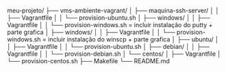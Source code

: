 meu-projeto/
├── vms-ambiente-vagrant/
│   ├── maquina-ssh-server/
│   │   ├── Vagrantfile
│   │   └── provision-ubuntu.sh
│   ├── windows/
│   │   ├── Vagrantfile
│   │   └── provision-windows.sh = incluir instalação do putty + parte grafica
│   ├── windows/
│   │   ├── Vagrantfile
│   │   └── provision-windows.sh = incluir instalação do winscp + parte grafica
│   ├── ubuntu/
│   │   ├── Vagrantfile
│   │   └── provision-ubuntu.sh
│   ├── debian/
│   │   ├── Vagrantfile
│   │   └── provision-debian.sh
│   └── centos/
│       ├── Vagrantfile
│       └── provision-centos.sh
├── Makefile
└── README.md
